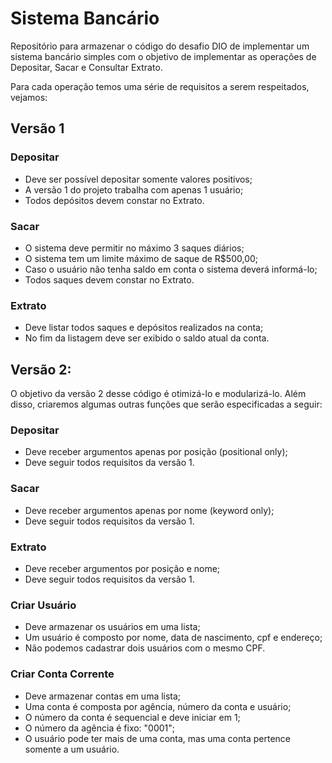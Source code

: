 # Sistema Bancário
Repositório para armazenar o código do desafio DIO de implementar um sistema bancário simples com o objetivo de implementar as operações de Depositar, Sacar e Consultar Extrato.

Para cada operação temos uma série de requisitos a serem respeitados, vejamos:

## Versão 1

### Depositar
- Deve ser possível depositar somente valores positivos;
- A versão 1 do projeto trabalha com apenas 1 usuário;
- Todos depósitos devem constar no Extrato.
### Sacar
- O sistema deve permitir no máximo 3 saques diários;
- O sistema tem um limite máximo de saque de R$500,00;
- Caso o usuário não tenha saldo em conta o sistema deverá informá-lo;
- Todos saques devem constar no Extrato.
### Extrato
- Deve listar todos saques e depósitos realizados na conta;
- No fim da listagem deve ser exibido o saldo atual da conta.

## Versão 2:
O objetivo da versão 2 desse código é otimizá-lo e modularizá-lo. Além disso, criaremos algumas outras funções que serão especificadas a seguir:
### Depositar
- Deve receber argumentos apenas por posição (positional only);
- Deve seguir todos requisitos da versão 1.
### Sacar
- Deve receber argumentos apenas por nome (keyword only);
- Deve seguir todos requisitos da versão 1.
### Extrato
- Deve receber argumentos por posição e nome;
- Deve seguir todos requisitos da versão 1.
### Criar Usuário
- Deve armazenar os usuários em uma lista;
- Um usuário é composto por nome, data de nascimento, cpf e endereço;
- Não podemos cadastrar dois usuários com o mesmo CPF.
### Criar Conta Corrente
- Deve armazenar contas em uma lista;
- Uma conta é composta por agência, número da conta e usuário;
- O número da conta é sequencial e deve iniciar em 1;
- O número da agência é fixo: "0001";
- O usuário pode ter mais de uma conta, mas uma conta pertence somente a um usuário.

